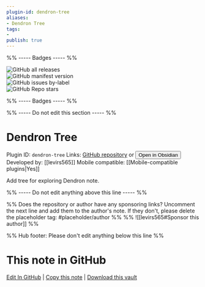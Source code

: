 ```yaml
---
plugin-id: dendron-tree
aliases:
- Dendron Tree
tags: 
- 
publish: true
---
```


%% ----- Badges ----- %%

![GitHub all releases](https://img.shields.io/github/downloads/levirs565/obsidian-dendron-tree/total?color=573E7A&logo=github&style=for-the-badge)   
![GitHub manifest version](https://img.shields.io/github/manifest-json/v/levirs565/obsidian-dendron-tree?color=573E7A&logo=github&style=for-the-badge)   
![GitHub issues by-label](https://img.shields.io/github/issues/levirs565/obsidian-dendron-tree/help%20wanted?color=573E7A&logo=github&style=for-the-badge)   
![GitHub Repo stars](https://img.shields.io/github/stars/levirs565/obsidian-dendron-tree?color=573E7A&logo=github&style=for-the-badge)

%% ----- Badges ----- %%

%% ----- Do not edit this section ----- %%

# Dendron Tree

Plugin ID: `dendron-tree`
Links: [GitHub repository](https://github.com/levirs565/obsidian-dendron-tree) or [<button id=HH>Open in Obsidian</button>](obsidian://show-plugin?id=dendron-tree)
Developed by: [[levirs565]]
Mobile compatible: [[Mobile-compatible plugins|Yes]]

Add tree for exploring Dendron note.

%% ----- Do not edit anything above this line ----- %% 

%% Does the repository or author have any sponsoring links? Uncomment the next line and add them to the author's note. If they don't, please delete the placeholder tag: #placeholder/author %%
%% ![[levirs565#Sponsor this author]] %%

%% Hub footer: Please don't edit anything below this line %%

# This note in GitHub

<span class="git-footer">[Edit In GitHub](https://github.dev/obsidian-community/obsidian-hub/blob/main/02%20-%20Community%20Expansions/02.05%20All%20Community%20Expansions/Plugins/dendron-tree.md "git-hub-edit-note") | [Copy this note](https://raw.githubusercontent.com/obsidian-community/obsidian-hub/main/02%20-%20Community%20Expansions/02.05%20All%20Community%20Expansions/Plugins/dendron-tree.md "git-hub-copy-note") | [Download this vault](https://github.com/obsidian-community/obsidian-hub/archive/refs/heads/main.zip "git-hub-download-vault") </span>
